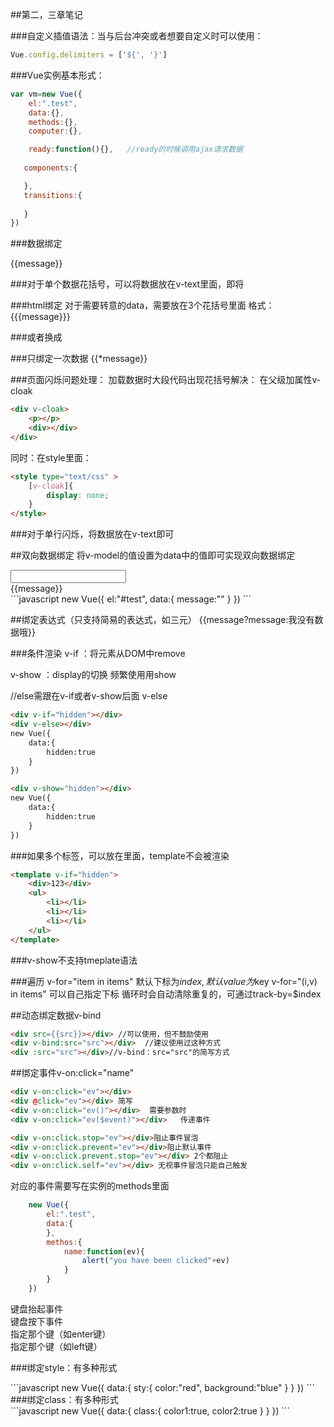 
##第二，三章笔记


###自定义插值语法：当与后台冲突或者想要自定义时可以使用：

```javascript
Vue.config.delimiters = ['${', '}']
```

###Vue实例基本形式：
```javascript
var vm=new Vue({
    el:".test",
    data:{},
    methods:{},
    computer:{},

    ready:function(){},   //ready的时候调用ajax请求数据
   
   components:{

   },
   transitions:{
   
   }
})
```

###数据绑定

<span>{{message}}</span>


###对于单个数据花括号，可以将数据放在v-text里面，即将

<span v-text="message"></span>



###html绑定
对于需要转意的data，需要放在3个花括号里面
格式：<span>{{{message}}}</span>

###或者换成
<span v-html="message"></span>


###只绑定一次数据
{{*message}}


###页面闪烁问题处理：
加载数据时大段代码出现花括号解决：
在父级加属性v-cloak

```html
<div v-cloak>
    <p></p>
    <div></div>
</div>
```
同时：在style里面：
```html
<style type="text/css" >
    [v-cloak]{
        display: none;
    }
</style>
```
###对于单行闪烁，将数据放在v-text即可

<span v-text="message"></span>


##双向数据绑定 将v-model的值设置为data中的值即可实现双向数据绑定

<input type="text" v-medol="message">
<div>{{message}}</div>
```javascript
    new Vue({
        el:"#test",
        data:{
            message:""
        }
    })
```

##绑定表达式（只支持简易的表达式，如三元）
{{message?message:我没有数据哦}}


###条件渲染
v-if   ：将元素从DOM中remove  

v-show ：display的切换 频繁使用用show

//else需跟在v-if或者v-show后面
v-else

```html
<div v-if="hidden"></div>
<div v-else></div>
new Vue({
    data:{
        hidden:true
    }
})

<div v-show="hidden"></div>
new Vue({
    data:{
        hidden:true
    }
})
```
###如果多个标签，可以放在<template></template>里面，template不会被渲染

```html
<template v-if="hidden">
    <div>123</div>
    <ul>
        <li></li>
        <li></li>
        <li></li>
    </ul>
</template>
```

###v-show不支持tmeplate语法


###遍历
v-for="item in items" 默认下标为$index,默认value为$key
v-for="(i,v) in items" 可以自己指定下标 
循环时会自动清除重复的，可通过track-by=$index


##动态绑定数据v-bind

```html
<div src={{src}}></div> //可以使用，但不鼓励使用
<div v-bind:src="src"></div>  //建议使用过这种方式
<div :src="src"></div>//v-bind：src="src"的简写方式
```
##绑定事件v-on:click="name"

```html
<div v-on:click="ev"></div>
<div @click="ev"></div> 简写
<div v-on:click="ev()"></div>  需要参数时
<div v-on:click="ev($event)"></div>   传递事件

<div v-on:click.stop="ev"></div>阻止事件冒泡
<div v-on:click.prevent="ev"></div>阻止默认事件
<div v-on:click.prevent.stop="ev"></div> 2个都阻止
<div v-on:click.self="ev"></div> 无视事件冒泡只能自己触发
```

对应的事件需要写在实例的methods里面
```javascript
    new Vue({
        el:".test",
        data:{
        },
        methos:{
            name:function(ev){
                alert("you have been clicked"+ev)
            }
        }
    })
```

<div @keyup="ev"></div> 键盘抬起事件
<div @keydown="ev"></div> 键盘按下事件
<div @keyup.enter="ev"></div>  指定那个键（如enter键）
<div @keyup.left="ev"></div>   指定那个键（如left键）

###绑定style：有多种形式
<div :style="sty"></div>
```javascript
new Vue({
    data:{
        sty:{
            color:"red",
            background:"blue"
        }
    }
})
```
###绑定class：有多种形式
<div :class="class"></div>
```javascript
new Vue({
    data:{
        class:{
            color1:true,
            color2:true
        }
    }
})
```


